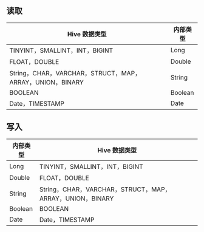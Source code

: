 ## 读取

| Hive 数据类型 | 内部类型 | 
|---------|---------|
| TINYINT，SMALLINT，INT，BIGINT| 	Long| 
| FLOAT，DOUBLE	| Double| 
| String，CHAR，VARCHAR，STRUCT，MAP，ARRAY，UNION，BINARY| 	String| 
| BOOLEAN| 	Boolean| 
| Date，TIMESTAMP	| Date| 

## 写入

| 内部类型 | Hive 数据类型 |
|---------|---------|
| Long	| TINYINT，SMALLINT，INT，BIGINT| 
| Double	| FLOAT，DOUBLE| 
| String	| String，CHAR，VARCHAR，STRUCT，MAP，ARRAY，UNION，BINARY| 
| Boolean| 	BOOLEAN| 
| Date	| Date，TIMESTAMP| 
